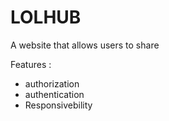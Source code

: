 # LOLHUB

A website that allows users to share 


Features :
- authorization
- authentication
- Responsivebility
